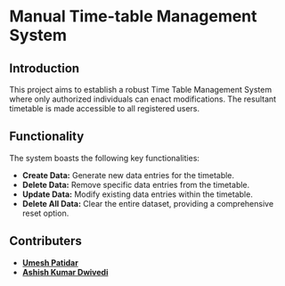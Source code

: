 # Manual Time-table Management System

## Introduction

This project aims to establish a robust Time Table Management System where only authorized individuals can enact modifications. The resultant timetable is made accessible to all registered users.

## Functionality

The system boasts the following key functionalities:

* **Create Data:** Generate new data entries for the timetable.
* **Delete Data:** Remove specific data entries from the timetable.
* **Update Data:** Modify existing data entries within the timetable.
* **Delete All Data:** Clear the entire dataset, providing a comprehensive reset option.

## Contributers

* [**Umesh Patidar**](https://github.com/patidarumesh)
* [**Ashish Kumar Dwivedi**](https://github.com/ad-dev-2111/)